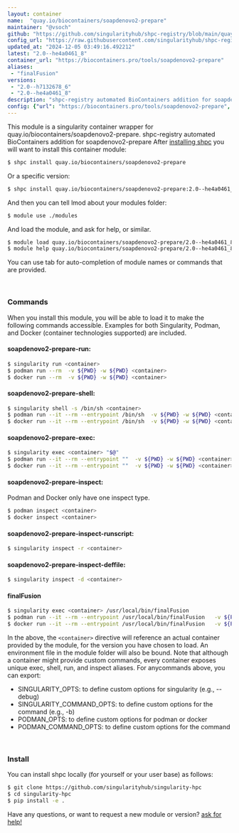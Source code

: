 ```yaml
---
layout: container
name:  "quay.io/biocontainers/soapdenovo2-prepare"
maintainer: "@vsoch"
github: "https://github.com/singularityhub/shpc-registry/blob/main/quay.io/biocontainers/soapdenovo2-prepare/container.yaml"
config_url: "https://raw.githubusercontent.com/singularityhub/shpc-registry/main/quay.io/biocontainers/soapdenovo2-prepare/container.yaml"
updated_at: "2024-12-05 03:49:16.492212"
latest: "2.0--he4a0461_8"
container_url: "https://biocontainers.pro/tools/soapdenovo2-prepare"
aliases:
 - "finalFusion"
versions:
 - "2.0--h7132678_6"
 - "2.0--he4a0461_8"
description: "shpc-registry automated BioContainers addition for soapdenovo2-prepare"
config: {"url": "https://biocontainers.pro/tools/soapdenovo2-prepare", "maintainer": "@vsoch", "description": "shpc-registry automated BioContainers addition for soapdenovo2-prepare", "latest": {"2.0--he4a0461_8": "sha256:db855622ff18f988bb3b907d7bc7c510a8e38b7db47e11904a9d0ab707d32622"}, "tags": {"2.0--h7132678_6": "sha256:d25bea9c5457bb13a0ad5254599bb545f555d99900ac9e01c13431443dd76d61", "2.0--he4a0461_8": "sha256:db855622ff18f988bb3b907d7bc7c510a8e38b7db47e11904a9d0ab707d32622"}, "docker": "quay.io/biocontainers/soapdenovo2-prepare", "aliases": {"finalFusion": "/usr/local/bin/finalFusion"}}
---
```


This module is a singularity container wrapper for quay.io/biocontainers/soapdenovo2-prepare.
shpc-registry automated BioContainers addition for soapdenovo2-prepare
After [installing shpc](#install) you will want to install this container module:


```bash
$ shpc install quay.io/biocontainers/soapdenovo2-prepare
```

Or a specific version:

```bash
$ shpc install quay.io/biocontainers/soapdenovo2-prepare:2.0--he4a0461_8
```

And then you can tell lmod about your modules folder:

```bash
$ module use ./modules
```

And load the module, and ask for help, or similar.

```bash
$ module load quay.io/biocontainers/soapdenovo2-prepare/2.0--he4a0461_8
$ module help quay.io/biocontainers/soapdenovo2-prepare/2.0--he4a0461_8
```

You can use tab for auto-completion of module names or commands that are provided.

<br>

### Commands

When you install this module, you will be able to load it to make the following commands accessible.
Examples for both Singularity, Podman, and Docker (container technologies supported) are included.

#### soapdenovo2-prepare-run:

```bash
$ singularity run <container>
$ podman run --rm  -v ${PWD} -w ${PWD} <container>
$ docker run --rm  -v ${PWD} -w ${PWD} <container>
```

#### soapdenovo2-prepare-shell:

```bash
$ singularity shell -s /bin/sh <container>
$ podman run --it --rm --entrypoint /bin/sh  -v ${PWD} -w ${PWD} <container>
$ docker run --it --rm --entrypoint /bin/sh  -v ${PWD} -w ${PWD} <container>
```

#### soapdenovo2-prepare-exec:

```bash
$ singularity exec <container> "$@"
$ podman run --it --rm --entrypoint ""  -v ${PWD} -w ${PWD} <container> "$@"
$ docker run --it --rm --entrypoint ""  -v ${PWD} -w ${PWD} <container> "$@"
```

#### soapdenovo2-prepare-inspect:

Podman and Docker only have one inspect type.

```bash
$ podman inspect <container>
$ docker inspect <container>
```

#### soapdenovo2-prepare-inspect-runscript:

```bash
$ singularity inspect -r <container>
```

#### soapdenovo2-prepare-inspect-deffile:

```bash
$ singularity inspect -d <container>
```


#### finalFusion

```bash
$ singularity exec <container> /usr/local/bin/finalFusion
$ podman run --it --rm --entrypoint /usr/local/bin/finalFusion   -v ${PWD} -w ${PWD} <container> -c " $@"
$ docker run --it --rm --entrypoint /usr/local/bin/finalFusion   -v ${PWD} -w ${PWD} <container> -c " $@"
```



In the above, the `<container>` directive will reference an actual container provided
by the module, for the version you have chosen to load. An environment file in the
module folder will also be bound. Note that although a container
might provide custom commands, every container exposes unique exec, shell, run, and
inspect aliases. For anycommands above, you can export:

 - SINGULARITY_OPTS: to define custom options for singularity (e.g., --debug)
 - SINGULARITY_COMMAND_OPTS: to define custom options for the command (e.g., -b)
 - PODMAN_OPTS: to define custom options for podman or docker
 - PODMAN_COMMAND_OPTS: to define custom options for the command

<br>

### Install

You can install shpc locally (for yourself or your user base) as follows:

```bash
$ git clone https://github.com/singularityhub/singularity-hpc
$ cd singularity-hpc
$ pip install -e .
```

Have any questions, or want to request a new module or version? [ask for help!](https://github.com/singularityhub/singularity-hpc/issues)